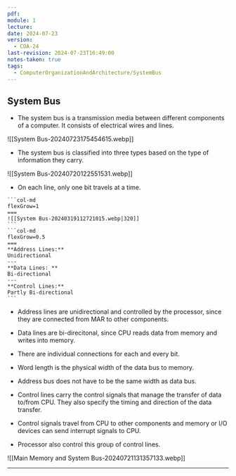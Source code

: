 ```yaml
---
pdf: 
module: 1
lecture: 
date: 2024-07-23
version:
  - COA-24
last-revision: 2024-07-23T16:49:00
notes-taken: true
tags:
  - ComputerOrganizationAndArchitecture/SystemBus
---
```

## System Bus

- The system bus is a transmission media between different components of a computer. It consists of electrical wires and lines.

![[System Bus-20240723175454615.webp]]

- The system bus is classified into three types based on the type of information they carry.

![[System Bus-20240720122551531.webp]]

- On each line, only one bit travels at a time.

````col
```col-md
flexGrow=1
===
![[System Bus-20240319112721015.webp|320]]
```
```col-md
flexGrow=0.5
===
**Address Lines:**  
Unidirectional
---
**Data Lines: **
Bi-directional
---
**Control Lines:**
Partly Bi-directional
```
````

- Address lines are unidirectional and controlled by the processor, since they are connected from MAR to other components. 

- Data lines are bi-direcitonal, since CPU reads data from memory and writes into memory.
- There are individual connections for each and every bit.
- Word length is the physical width of the data bus to memory.
- Address bus does not have to be the same width as data bus.

- Control lines carry the control signals that manage the transfer of data to/from CPU. They also specify the timing and direction of the data transfer. 
- Control signals travel from CPU to other components and memory or I/O devices can send interrupt signals to CPU.
- Processor also control this group of control lines.

![[Main Memory and System Bus-20240721131357133.webp]]

---